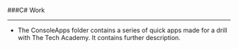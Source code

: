 ###C# Work
___
* The ConsoleApps folder contains a series of quick apps made for a drill with The Tech Academy. It contains further description.
